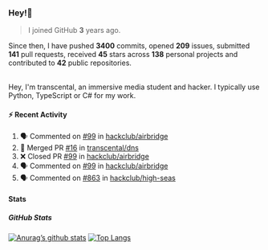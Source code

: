 ### Hey!👋
<!-- [![Banner](banner.png)](https://dillonb07.is-a.dev) -->


> I joined GitHub **3** years ago.

Since then, I have pushed **3400** commits, opened **209** issues, submitted **141** pull requests, received **45** stars across **138** personal projects and contributed to **42** public repositories.

<br>
Hey, I'm transcental, an immersive media student and hacker. I typically use Python, TypeScript or C# for my work.

<br>

#### :zap: Recent Activity

<!--START_SECTION:activity-->
1. 🗣 Commented on [#99](https://github.com/hackclub/airbridge/pull/99#issuecomment-2515662626) in [hackclub/airbridge](https://github.com/hackclub/airbridge)
2. 🎉 Merged PR [#16](https://github.com/transcental/dns/pull/16) in [transcental/dns](https://github.com/transcental/dns)
3. ❌ Closed PR [#99](https://github.com/hackclub/airbridge/pull/99) in [hackclub/airbridge](https://github.com/hackclub/airbridge)
4. 🗣 Commented on [#99](https://github.com/hackclub/airbridge/pull/99#issuecomment-2513250688) in [hackclub/airbridge](https://github.com/hackclub/airbridge)
5. 🗣 Commented on [#863](https://github.com/hackclub/high-seas/issues/863#issuecomment-2512836518) in [hackclub/high-seas](https://github.com/hackclub/high-seas)
<!--END_SECTION:activity-->

#### Stats

##### GitHub Stats
[![Anurag’s github stats](https://github-readme-stats.vercel.app/api?username=transcental&show_icons=true&theme=radical)](https://github.com/transcental)
[![Top Langs](https://github-readme-stats.vercel.app/api/top-langs/?username=transcental&layout=compact&theme=radical)](https://github.com/transcental)
